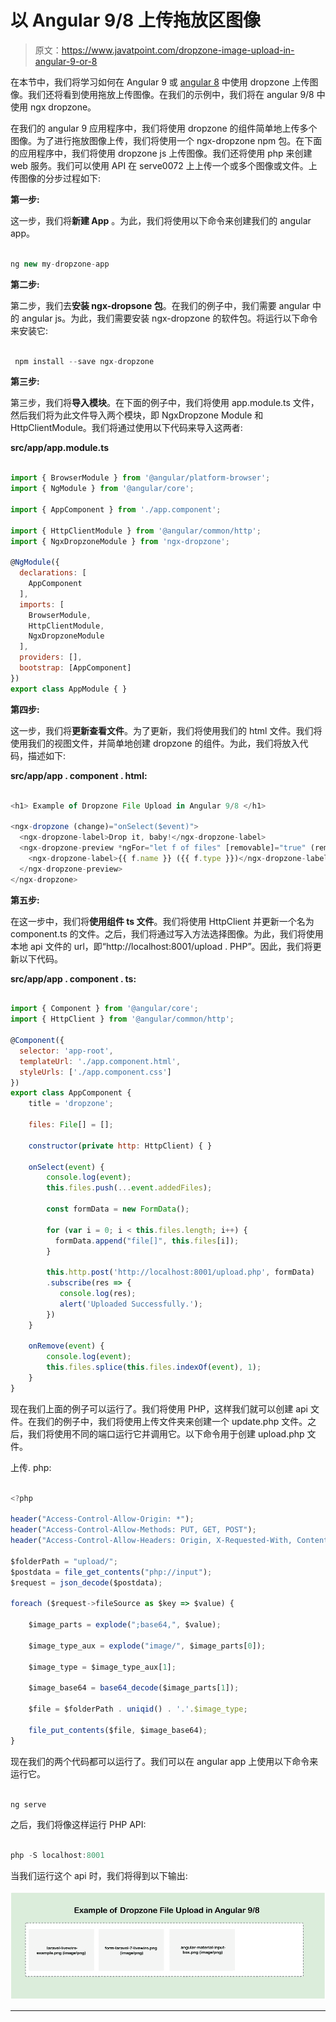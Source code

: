# 以 Angular 9/8 上传拖放区图像

> 原文：<https://www.javatpoint.com/dropzone-image-upload-in-angular-9-or-8>

在本节中，我们将学习如何在 Angular 9 或 [angular 8](https://www.javatpoint.com/angular-8) 中使用 dropzone 上传图像。我们还将看到使用拖放上传图像。在我们的示例中，我们将在 angular 9/8 中使用 ngx dropzone。

在我们的 angular 9 应用程序中，我们将使用 dropzone 的组件简单地上传多个图像。为了进行拖放图像上传，我们将使用一个 ngx-dropzone npm 包。在下面的应用程序中，我们将使用 dropzone js 上传图像。我们还将使用 php 来创建 web 服务。我们可以使用 API 在 serve0072 上上传一个或多个图像或文件。上传图像的分步过程如下:

**第一步:**

这一步，我们将**新建 App** 。为此，我们将使用以下命令来创建我们的 angular app。

```js

ng new my-dropzone-app

```

**第二步:**

第二步，我们去**安装 ngx-dropsone 包**。在我们的例子中，我们需要 angular 中的 angular js。为此，我们需要安装 ngx-dropzone 的软件包。将运行以下命令来安装它:

```js

 npm install --save ngx-dropzone

```

**第三步:**

第三步，我们将**导入模块**。在下面的例子中，我们将使用 app.module.ts 文件，然后我们将为此文件导入两个模块，即 NgxDropzone Module 和 HttpClientModule。我们将通过使用以下代码来导入这两者:

**src/app/app.module.ts**

```js

import { BrowserModule } from '@angular/platform-browser';
import { NgModule } from '@angular/core';

import { AppComponent } from './app.component';

import { HttpClientModule } from '@angular/common/http';
import { NgxDropzoneModule } from 'ngx-dropzone';

@NgModule({
  declarations: [
    AppComponent
  ],
  imports: [
    BrowserModule,
    HttpClientModule,
    NgxDropzoneModule
  ],
  providers: [],
  bootstrap: [AppComponent]
})
export class AppModule { }

```

**第四步:**

这一步，我们将**更新查看文件**。为了更新，我们将使用我们的 html 文件。我们将使用我们的视图文件，并简单地创建 dropzone 的组件。为此，我们将放入代码，描述如下:

**src/app/app . component . html:**

```js

<h1> Example of Dropzone File Upload in Angular 9/8 </h1>

<ngx-dropzone (change)="onSelect($event)">
  <ngx-dropzone-label>Drop it, baby!</ngx-dropzone-label>
  <ngx-dropzone-preview *ngFor="let f of files" [removable]="true" (removed)="onRemove(f)">
    <ngx-dropzone-label>{{ f.name }} ({{ f.type }})</ngx-dropzone-label>
  </ngx-dropzone-preview>
</ngx-dropzone>

```

**第五步:**

在这一步中，我们将**使用组件 ts 文件**。我们将使用 HttpClient 并更新一个名为 component.ts 的文件。之后，我们将通过写入方法选择图像。为此，我们将使用本地 api 文件的 url，即“http://localhost:8001/upload . PHP”。因此，我们将更新以下代码。

**src/app/app . component . ts:**

```js

import { Component } from '@angular/core';
import { HttpClient } from '@angular/common/http';

@Component({
  selector: 'app-root',
  templateUrl: './app.component.html',
  styleUrls: ['./app.component.css']
})
export class AppComponent {
    title = 'dropzone';

    files: File[] = [];

    constructor(private http: HttpClient) { }

    onSelect(event) {
        console.log(event);
        this.files.push(...event.addedFiles);

        const formData = new FormData();

        for (var i = 0; i < this.files.length; i++) { 
          formData.append("file[]", this.files[i]);
        }

        this.http.post('http://localhost:8001/upload.php', formData)
        .subscribe(res => {
           console.log(res);
           alert('Uploaded Successfully.');
        })
    }

    onRemove(event) {
        console.log(event);
        this.files.splice(this.files.indexOf(event), 1);
    }
}

```

现在我们上面的例子可以运行了。我们将使用 PHP，这样我们就可以创建 api 文件。在我们的例子中，我们将使用上传文件夹来创建一个 update.php 文件。之后，我们将使用不同的端口运行它并调用它。以下命令用于创建 upload.php 文件。

上传. php:

```js

<?php

header("Access-Control-Allow-Origin: *");
header("Access-Control-Allow-Methods: PUT, GET, POST");
header("Access-Control-Allow-Headers: Origin, X-Requested-With, Content-Type, Accept");

$folderPath = "upload/";
$postdata = file_get_contents("php://input");
$request = json_decode($postdata);

foreach ($request->fileSource as $key => $value) {

    $image_parts = explode(";base64,", $value);

    $image_type_aux = explode("image/", $image_parts[0]);

    $image_type = $image_type_aux[1];

    $image_base64 = base64_decode($image_parts[1]);

    $file = $folderPath . uniqid() . '.'.$image_type;

    file_put_contents($file, $image_base64);
}

```

现在我们的两个代码都可以运行了。我们可以在 angular app 上使用以下命令来运行它。

```js

ng serve

```

之后，我们将像这样运行 PHP API:

```js

php -S localhost:8001

```

当我们运行这个 api 时，我们将得到以下输出:

![Dropzone Image Upload in Angular 9/8](img/2bbeb7e0e9365d0d0eeae3433d6d1ac8.png)

* * *
